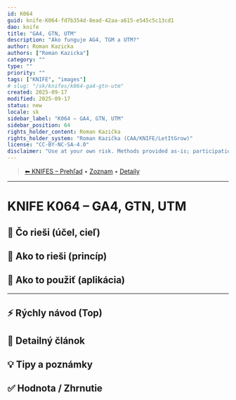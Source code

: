 ```yaml
---
id: K064
guid: knife-K064-fd7b354d-8ead-42aa-a615-e545c5c13cd1
dao: knife
title: "GA4, GTN, UTM"
description: "Ako funguje AG4, TGM a UTM?"
author: Roman Kazicka
authors: ["Roman Kazicka"]
category: ""
type: ""
priority: ""
tags: ["KNIFE", "images"]
# slug: "/sk/knifes/k064-ga4-gtn-utm"
created: 2025-09-17
modified: 2025-09-17
status: new
locale: sk
sidebar_label: "K064 – GA4, GTN, UTM"
sidebar_position: 64
rights_holder_content: Roman Kazička
rights_holder_system: "Roman Kazička (CAA/KNIFE/LetItGrow)"
license: "CC-BY-NC-SA-4.0"
disclaimer: "Use at your own risk. Methods provided as-is; participation is voluntary and context-aware."
---
```

<!-- body:start -->

<!-- nav:knifes -->
> [⬅ KNIFES – Prehľad](../overview.md) • [Zoznam](../KNIFE_Overview_List.md) • [Detaily](../KNIFE_Overview_Details.md)
---
# KNIFE K064 – GA4, GTN, UTM

## 🎯 Čo rieši (účel, cieľ)

## 🧩 Ako to rieši (princíp)

## 🧪 Ako to použiť (aplikácia)

---

## ⚡ Rýchly návod (Top)

## 📜 Detailný článok

## 💡 Tipy a poznámky

## ✅ Hodnota / Zhrnutie
